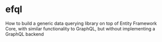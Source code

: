 # efql
How to build a generic data querying library on top of Entity Framework Core, with similar functionality to GraphQL, but without implementing a GraphQL backend
